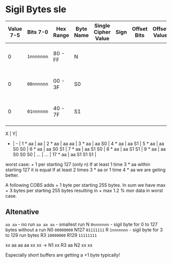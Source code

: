 # Sigil Bytes sle


| Value 7-5 | Bits 7-0   | Hex Range| Byte Name       | Single Cipher Value | Sign  | Offset Bits      | Offset Value| Usage | Remark |
|    -      | -          | -        | -               | :-:                 | -     | -                | -           | -     | - |
|    0      | `1nnnnnnn` |  80 - FF | N               |                     |       |                  |             |       | used later as delimiter byte |
|    0      | `00nnnnnn` |  00 - 3F | S0              |                     |       |                  |             |       | used later as delimiter byte |
|    0      | `01nnnnnn` |  40 - 7F | S1              |                     |       |                  |             |       | used later as delimiter byte |

X | Y|
- | - |
1 * aa | aa |
2 * aa | aa aa | 
3 * aa | aa S0 |
4 * aa | aa S1 |
5 * aa | aa S0 S0 |
6 * aa | aa S0 S1 |
7 * aa | aa S1 S0 |
8 * aa | aa S1 S1 |
9 * aa | aa S0 S0 S0 |
...    | ... |
17 * aa | aa S1 S1 S1 |

worst case: + 1 per starting 127 (only n)
If at least 1 time 3 * aa within starting 127 it is equal
If at least 2 times 3 * aa or 1 time 4 * aa we are geting better.

A following COBS adds + 1 byte per starting 255 bytes.
In sum we have max + 3 bytes per starting 255 bytes resulting in + max 1.2 % mor data in worst case. 

## Altenative

`aa aa` - no run
`aa aa aa` - smallest run
N    `0nnnnnnn` - sigil byte for 0 to 127 bytes without a run
N0   `00000000`
N127 `01111111`
R    `1nnnnnnn` - sigil byte for 3 to 129 run bytes
R3   `10000000`
R129 `11111111`

   xx aa aa aa xx xx -> 
N1 xx R3 aa N2 xx xx

Especially short buffers are getting a +1 byte typically!
